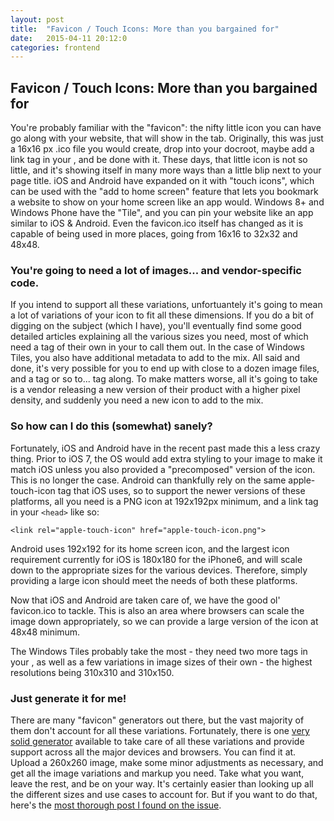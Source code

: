 ```yaml
---
layout: post
title:  "Favicon / Touch Icons: More than you bargained for"
date:   2015-04-11 20:12:0
categories: frontend
---
```


## Favicon / Touch Icons: More than you bargained for

You're probably familiar with the "favicon": the nifty little icon you can have go along with your website, that will show in the tab. Originally, this was just a 16x16 px .ico file you would create, drop into your docroot, maybe add a link tag in your <head>, and be done with it. These days, that little icon is not so little, and it's showing itself in many more ways than a little blip next to your page title. iOS and Android have expanded on it with "touch icons", which can be used with the "add to home screen" feature that lets you bookmark a website to show on your home screen like an app would. Windows 8+ and Windows Phone have the "Tile", and you can pin your website like an app similar to iOS & Android. Even the favicon.ico itself has changed as it is capable of being used in more places, going from 16x16 to 32x32 and 48x48.

### You're going to need a lot of images... and vendor-specific code.
If you intend to support all these variations, unfortuantely it's going to mean a lot of variations of your icon to fit all these dimensions. If you do a bit of digging on the subject (which I have), you'll eventually find some good detailed articles explaining all the various sizes you need, most of which need a <link> tag of their own in your <head> to call them out. In the case of Windows Tiles, you also have additional metadata to add to the mix. All said and done, it's very possible for you to end up with close to a dozen image files, and a tag or so to... tag along. To make matters worse, all it's going to take is a vendor releasing a new version of their product with a higher pixel density, and suddenly you need a new icon to add to the mix.

### So how can I do this (somewhat) sanely?
Fortunately, iOS and Android have in the recent past made this a less crazy thing. Prior to iOS 7, the OS would add extra styling to your image to make it match iOS unless you also provided a "precomposed" version of the icon. This is no longer the case. Android can thankfully rely on the same apple-touch-icon tag that iOS uses, so to support the newer versions of these platforms, all you need is a PNG icon at 192x192px minimum, and a link tag in your ```<head>``` like so:

```
<link rel="apple-touch-icon" href="apple-touch-icon.png">
```

Android uses 192x192 for its home screen icon, and the largest icon requirement currently for iOS is 180x180 for the iPhone6, and will scale down to the appropriate sizes for the various devices. Therefore, simply providing a large icon should meet the needs of both these platforms.

Now that iOS and Android are taken care of, we have the good ol' favicon.ico to tackle. This is also an area where browsers can scale the image down appropriately, so we can provide a large version of the icon at 48x48 minimum.

The Windows Tiles probably take the most - they need two more <meta> tags in your <head>, as well as a few variations in image sizes of their own - the highest resolutions being 310x310 and 310x150.

### Just generate it for me!
There are many "favicon" generators out there, but the vast majority of them don't account for all these variations. Fortunately, there is one [very solid generator](http://realfavicongenerator.net) available to take care of all these variations and provide support across all the major devices and browsers. You can find it at. Upload a 260x260 image, make some minor adjustments as necessary, and get all the image variations and <head> markup you need. Take what you want, leave the rest, and be on your way. It's certainly easier than looking up all the different sizes and use cases to account for. But if you want to do that, here's the [most thorough post I found on the issue](https://mathiasbynens.be/notes/touch-icons).